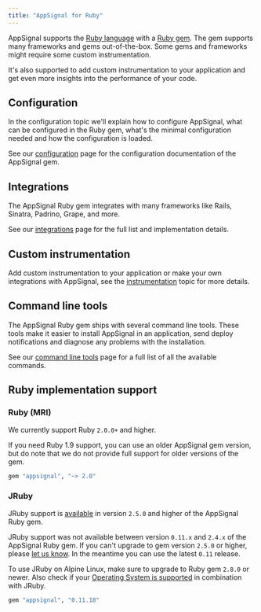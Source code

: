 ```yaml
---
title: "AppSignal for Ruby"
---
```


AppSignal supports the [Ruby language][ruby-lang] with a [Ruby gem][appsignal-gem]. The gem supports many frameworks and gems out-of-the-box. Some gems and frameworks might require some custom instrumentation.

It's also supported to add custom instrumentation to your application and get even more insights into the performance of your code.

## Configuration

In the configuration topic we'll explain how to configure AppSignal, what can
be configured in the Ruby gem, what's the minimal configuration needed and how
the configuration is loaded.

See our [configuration](/ruby/configuration/index.html) page for the
configuration documentation of the AppSignal gem.

## Integrations

The AppSignal Ruby gem integrates with many frameworks like Rails, Sinatra,
Padrino, Grape, and more.

See our [integrations](/ruby/integrations/index.html) page for the full list
and implementation details.

## Custom instrumentation

Add custom instrumentation to your application or make your own integrations
with AppSignal, see the [instrumentation](/ruby/instrumentation/index.html)
topic for more details.

## Command line tools

The AppSignal Ruby gem ships with several command line tools. These
tools make it easier to install AppSignal in an application, send deploy
notifications and diagnose any problems with the installation.

See our [command line tools](/ruby/command-line/index.html) page for a full
list of all the available commands.

## Ruby implementation support

### Ruby (MRI)

We currently support Ruby `2.0.0+` and higher.

If you need Ruby 1.9 support, you can use an older AppSignal gem version, but do note that we do not provide full support for older versions of the gem.

```ruby
gem "appsignal", "~> 2.0"
```

### JRuby

JRuby support is [available](https://blog.appsignal.com/2018/02/14/ruby-gem-2-5.html) in version `2.5.0` and higher of the AppSignal Ruby gem.

JRuby support was not available between version `0.11.x` and `2.4.x` of the AppSignal Ruby gem. If you can't upgrade to gem version `2.5.0` or higher, please [let us know](mailto:support@appsignal.com). In the meantime you can use the latest `0.11` release.

To use JRuby on Alpine Linux, make sure to upgrade to Ruby gem `2.8.0` or newer. Also check if your [Operating System is supported](/support/operating-systems.html) in combination with JRuby.

```ruby
gem "appsignal", "0.11.18"
```

[ruby-lang]: https://www.ruby-lang.org/
[appsignal-gem]: https://rubygems.org/gems/appsignal
